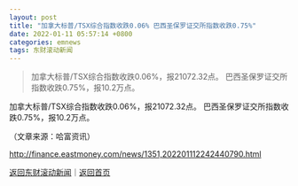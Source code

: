 ```yaml
---
layout: post
title: "加拿大标普/TSX综合指数收跌0.06% 巴西圣保罗证交所指数收跌0.75%"
date: 2022-01-11 05:57:14 +0800
categories: emnews
tags: 东财滚动新闻
---
```

> 加拿大标普/TSX综合指数收跌0.06%，报21072.32点。 巴西圣保罗证交所指数收跌0.75%，报10.2万点。

<p>加拿大标普/TSX综合指数收跌0.06%，报21072.32点。 巴西圣保罗证交所指数收跌0.75%，报10.2万点。</p><p class="em_media">（文章来源：哈富资讯）</p>

<http://finance.eastmoney.com/news/1351,202201112242440790.html>

[返回东财滚动新闻](//finews.withounder.com/emnews/)｜[返回首页](//finews.withounder.com/)